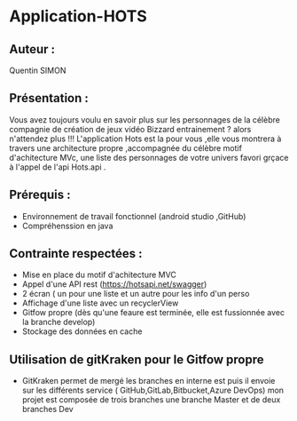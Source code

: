 # Application-HOTS

## Auteur : 

Quentin SIMON

## Présentation : 

Vous avez toujours voulu en savoir plus sur les personnages de la célèbre compagnie de création de jeux vidéo Bizzard entrainement ? alors n'attendez plus !!!
L'application Hots est la pour vous ,elle vous montrera à travers une architecture propre ,accompagnée du célèbre motif d'achitecture MVc, une liste des personnages de votre univers favori grçace à l'appel de l'api Hots.api .

## Prérequis :

* Environnement de travail fonctionnel (android studio ,GitHub)
* Compréhenssion en java 


## Contrainte respectées :

* Mise en place du motif d'achitecture MVC
* Appel d'une API rest (https://hotsapi.net/swagger)
* 2 écran ( un pour une liste et un autre pour les info d'un perso 
* Affichage d'une liste avec un recyclerView
* Gitfow propre (dès qu'une feaure est terminée, elle est fussionnée avec la branche develop)
* Stockage des données en cache 


## Utilisation de gitKraken pour le Gitfow propre

* GitKraken permet de mergé les branches en interne est puis il envoie sur les différents service ( GitHub,GitLab,Bitbucket,Azure DevOps) 
mon projet est composée de trois branches une branche Master et de deux branches Dev

<img scr="Bitkraken.PNG" width="200"/> 

